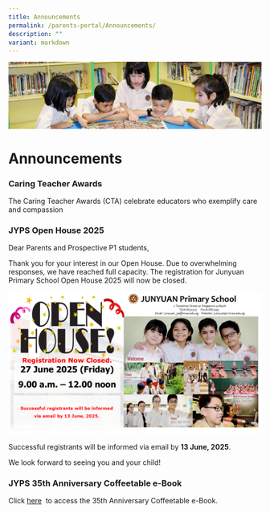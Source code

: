 ```yaml
---
title: Announcements
permalink: /parents-portal/Announcements/
description: ""
variant: markdown
---
```

![](/images/banner.gif)

Announcements
=============
### Caring Teacher Awards
The Caring Teacher Awards (CTA) celebrate educators who exemplify care and compassion

### **JYPS Open House 2025**&nbsp;

Dear Parents and Prospective P1 students, <br>

Thank you for your interest in our Open House. Due to overwhelming responses, we have reached full capacity. The registration for Junyuan Primary School Open House 2025 will now be closed. 


![](/images/2025_JYPS_Open_House_slides_closed.png)


Successful registrants will be informed via email by **13 June, 2025**.

We look forward to seeing you and your child!


### **JYPS 35th Anniversary Coffeetable e-Book**&nbsp;

Click [here](https://drive.google.com/file/d/1gkwvfmR3U4kQIjAPnKtO4IKkWfjHOHoo/view?usp=sharing) &nbsp;to access the 35th Anniversary Coffeetable e-Book.